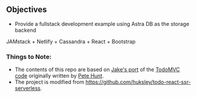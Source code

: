 

## Objectives
* Provide a fullstack development example using Astra DB as the storage backend

JAMstack + Netlify + Cassandra + React + Bootstrap


### Things to Note:
 - The contents of this repo are based on [Jake's port](https://github.com/tjake/todo-astra-react-serverless/) of the [TodoMVC code](https://github.com/tastejs/todomvc/tree/master/examples/react) originally written by [Pete Hunt](https://github.com/petehunt).
 - The project is modified from https://github.com/huksley/todo-react-ssr-serverless.

